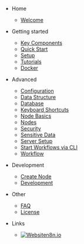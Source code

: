 - Home

  - [Welcome](/)

- Getting started

  - [Key Components](key-components.md)
  - [Quick Start](quick-start.md)
  - [Setup](setup.md)
  - [Tutorials](tutorials.md)
  - [Docker](docker.md)

- Advanced

  - [Configuration](configuration.md)
  - [Data Structure](data-structure.md)
  - [Database](database.md)
  - [Keyboard Shortcuts](keyboard-shortcuts.md)
  - [Node Basics](node-basics.md)
  - [Nodes](nodes.md)
  - [Security](security.md)
  - [Sensitive Data](sensitive-data.md)
  - [Server Setup](server-setup.md)
  - [Start Workflows via CLI](start-workflows-via-cli.md)
  - [Workflow](workflow.md)

- Development

  - [Create Node](create-node.md)
  - [Development](development.md)


- Other

  - [FAQ](faq.md)
  - [License](license.md)


- Links

  - [![Website](https://n8n.io/favicon.ico ':size=16')n8n.io](https://n8n.io)
